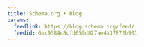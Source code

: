 ```yaml
---
title: Schema.org • Blog
params:
  feedlink: https://blog.schema.org/feed/
  feedid: 6ac9384c8cfd65fd827ae4a37872b901
---
```

